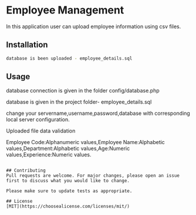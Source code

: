 # Employee Management
In this application user can upload employee information using csv files.

## Installation

```bash
database is been uploaded - employee_details.sql
```

## Usage

database connection is given in the folder config/database.php 

database is given in the project folder- employee_details.sql

change your servername,username,password,database with corresponding local server configuration.

Uploaded file data validation

Employee Code:Alphanumeric values,Employee Name:Alphabetic values,Department:Alphabetic values,Age:Numeric values,Experience:Numeric values.
```

## Contributing
Pull requests are welcome. For major changes, please open an issue first to discuss what you would like to change.

Please make sure to update tests as appropriate.

## License
[MIT](https://choosealicense.com/licenses/mit/)
